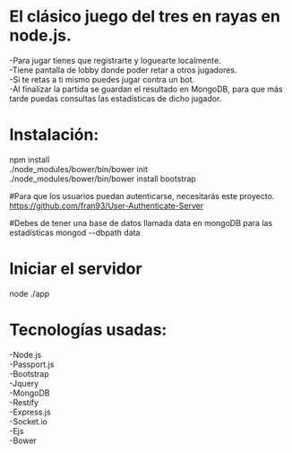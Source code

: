 # El clásico juego del tres en rayas en node.js. 

-Para jugar tienes que registrarte y loguearte localmente. <br />
-Tiene pantalla de lobby donde poder retar a otros jugadores. <br />
-Si te retas a ti mismo puedes jugar contra un bot. <br />
-Al finalizar la partida se guardan el resultado en MongoDB, para que más tarde 
puedas consultas las estadísticas de dicho jugador.  <br />

# Instalación:
npm install  <br />
./node_modules/bower/bin/bower init <br />
./node_modules/bower/bin/bower install bootstrap <br />

#Para que los usuarios puedan autenticarse, necesitarás este proyecto.
https://github.com/fran93/User-Authenticate-Server

#Debes de tener una base de datos llamada data en mongoDB para las estadísticas
mongod --dbpath data

# Iniciar el servidor
node ./app

# Tecnologías usadas:
-Node.js <br />
-Passport.js <br />
-Bootstrap <br />
-Jquery <br />
-MongoDB <br />
-Restify <br />
-Express.js <br />
-Socket.io <br />
-Ejs <br />
-Bower <br />



